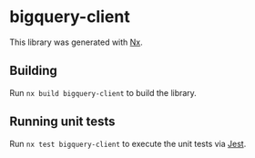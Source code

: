 # bigquery-client

This library was generated with [Nx](https://nx.dev).

## Building

Run `nx build bigquery-client` to build the library.

## Running unit tests

Run `nx test bigquery-client` to execute the unit tests via [Jest](https://jestjs.io).
